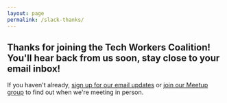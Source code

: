 ```yaml
---
layout: page
permalink: /slack-thanks/
---
```


## Thanks for joining the Tech Workers Coalition! You'll hear back from us soon, stay close to your email inbox!

If you haven't already, [sign up for our email updates](/subscribe) or [join our Meetup group](https://www.meetup.com/Tech-Workers-Coalition/) to find out when we're meeting in person.
